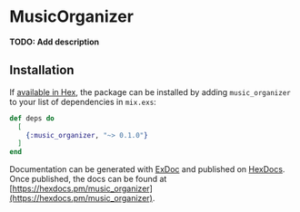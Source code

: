 # MusicOrganizer

**TODO: Add description**

## Installation

If [available in Hex](https://hex.pm/docs/publish), the package can be installed
by adding `music_organizer` to your list of dependencies in `mix.exs`:

```elixir
def deps do
  [
    {:music_organizer, "~> 0.1.0"}
  ]
end
```

Documentation can be generated with [ExDoc](https://github.com/elixir-lang/ex_doc)
and published on [HexDocs](https://hexdocs.pm). Once published, the docs can
be found at [https://hexdocs.pm/music_organizer](https://hexdocs.pm/music_organizer).

